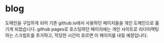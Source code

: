# blog

도메인을 구입하게 되어 기존 github.io에서 사용하던 페이지들을 개인 도메인으로 옮기게 되었습니다. github pages로 호스팅하던 페이지에는 개인 사이트로 리다이렉팅하는 스크립트를 추가하고, 적당한 시간이 흐르면 이 페이지를 내릴 예정입니다.